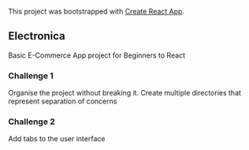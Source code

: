 This project was bootstrapped with [Create React App](https://github.com/facebookincubator/create-react-app).

## Electronica

Basic E-Commerce App project for Beginners to React

### Challenge 1

Organise the project without breaking it.
Create multiple directories that represent separation of concerns

### Challenge 2

Add tabs to the user interface